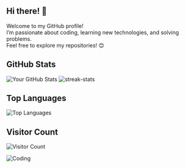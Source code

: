 
## Hi there! 👋
Welcome to my GitHub profile!  
I’m passionate about coding, learning new technologies, and solving problems.  
Feel free to explore my repositories! 😊


## GitHub Stats
![Your GitHub Stats](https://github-readme-stats.vercel.app/api?username=RosyidMaulana&show_icons=true&theme=radical)
![streak-stats](https://streak-stats.demolab.com?user=RosyidMaulana&theme=midnight-purple&fire=EBA108)

## Top Languages
![Top Languages](https://github-readme-stats.vercel.app/api/top-langs/?username=RosyidMaulana&layout=compact&theme=radical)

<!--
## My Favorite Projects
[![ReadMe Card](https://github-readme-stats.vercel.app/api/pin/?username=yourusername&repo=yourrepository)](https://github.com/yourusername/yourrepository)
-->

## Visitor Count
![Visitor Count](https://komarev.com/ghpvc/?username=RosyidMaulana&color=blue)

![Coding](https://media.giphy.com/media/qgQUggAC3Pfv687qPC/giphy.gif)

<!--
**RosyidMaulana/RosyidMaulana** is a ✨ _special_ ✨ repository because its `README.md` (this file) appears on your GitHub profile.

Here are some ideas to get you started:

- 🔭 I’m currently working on ...
- 🌱 I’m currently learning ...
- 👯 I’m looking to collaborate on ...
- 🤔 I’m looking for help with ...
- 💬 Ask me about ...
- 📫 How to reach me: ...
- 😄 Pronouns: ...
- ⚡ Fun fact: ...
-->
